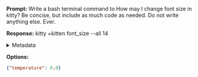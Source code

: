 **Prompt:**
Write a bash terminal command to How may I change font size in kitty?
Be concise, but include as much code as needed. Do not write anything else. Ever.


**Response:**
kitty +kitten font_size --all 14

<details><summary>Metadata</summary>

- Duration: 2409 ms
- Datetime: 2023-11-15T20:57:32.266011
- Model: gpt-4-1106-preview

</details>

**Options:**
```json
{"temperature": 0.0}
```

